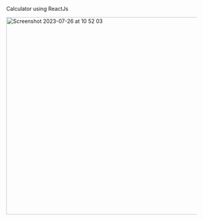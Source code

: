 

Calculator using ReactJs



<img width="523" alt="Screenshot 2023-07-26 at 10 52 03" src="https://github.com/devansh-mankar/calculator/assets/98455928/2d0bcb19-2b8d-427e-b172-80625b3d44d7">



